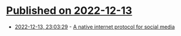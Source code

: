 # [Published on 2022-12-13](index.md)

* [2022-12-13, 23:03:29](https://news.ycombinator.com/item?id=33977504) - [A native internet protocol for social media](https://www.getrevue.co/profile/jackjack/issues/a-native-internet-protocol-for-social-media-1503112)
